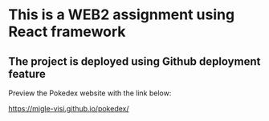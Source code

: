 # This is a WEB2 assignment using React framework

## The project is deployed using Github deployment feature

Preview the Pokedex website with the link below:

https://migle-visi.github.io/pokedex/

